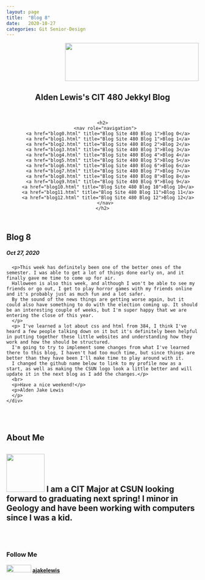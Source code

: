 ```yaml
---
layout: page
title:  "Blog 8"
date:   2020-10-27 
categories: Git Senior-Design
---
```

<html lang="en">
  <head>
    <title>CIT 480 Blog</title>
    <link rel="stylesheet" href="/style.css" />
  </head>
  <header>
    <div class="header">
<div style="text-align: right"><img src="https://www.csun.edu/sites/default/themes/csun/logo.png" height=100 width=350></div>
  <c><h2>Alden Lewis's CIT 480 Jekkyl Blog</h2></c>
</div>
<br>
 
    <h2>
      <nav role="navigation">
        <a href="blog0.html" title="Blog Site 480 Blog 1">Blog 0</a>
		<a href="blog1.html" title="Blog Site 480 Blog 1">Blog 1</a>
        <a href="blog2.html" title="Blog Site 480 Blog 2">Blog 2</a>
        <a href="blog3.html" title="Blog Site 480 Blog 3">Blog 3</a>
		<a href="blog4.html" title="Blog Site 480 Blog 4">Blog 4</a>
		<a href="blog5.html" title="Blog Site 480 Blog 5">Blog 5</a>
		<a href="blog6.html" title="Blog Site 480 Blog 6">Blog 6</a>
		<a href="blog7.html" title="Blog Site 480 Blog 7">Blog 7</a>
		<a href="blog8.html" title="Blog Site 480 Blog 8">Blog 8</a>
		<a href="blog9.html" title="Blog Site 480 Blog 9">Blog 9</a>
		<a href="blog10.html" title="Blog Site 480 Blog 10">Blog 10</a>
		<a href="blog11.html" title="Blog Site 480 Blog 11">Blog 11</a>
		<a href="blog12.html" title="Blog Site 480 Blog 12">Blog 12</a>
      </nav>
    </h2>
  </header>

<div class="row">
  <div class="leftcolumn">
    <div class="card">
      <h2>Blog 8</h2>
      <h5>Oct 27, 2020</h5>
     
      <p>This week has definitely been one of the better ones of the semester. I was able to get a lot of things done early on, and it finally gave me time to come up for air. 
	  Halloween is also this week, and although I won't be able to see my friends or go out, I get to play horror games with my friends online and it's probably just as much fun and a lot safer.
	  By the sound of the news things are getting worse again, but it could also have something to do with the election coming up. It should be an interesting couple of weeks, but I'm super happy that we are entering the close of this year.
	  </p>
	  <p> I've learned a lot about css and html from 384, I think I've heard a few people talking down on it but it's definitely been helpful in putting together these little websites and understanding how they work and how the should be structured. 
	  I'm going to try to implement some changes from what I've learned there to this blog, I haven't had too much time, but since things are better than they have been I'll make time to play around with it. 
	  I changed the github name below to link to my profile now as a start, as well as making the CSUN logo look a little better and will update it in the next blog as I add the changes.</p>
	  <br>
	  <p>Have a nice weekend!</p>
	  <p>Alden Jake Lewis
	  </p>
    </div>
  </div>
  <br>
  <br>
  <div class="rightcolumn">
    <div class="card">
      <h2>About Me</h2>
	  <h2><c><img src="https://ajakelewis.github.io/ajakelewis/me.jpg" height=100 width=100>  I am a CIT Major at CSUN looking forward to graduating next spring! I minor in Geology and have been working with computers since I was a kid.</c></h2>
    <br>
	<br>
	<div class="card">
      <h3>Follow Me</h3>
      <p><img src="https://github.githubassets.com/images/modules/logos_page/GitHub-Logo.png" height=20 width=65><strong>   <a href="https://ajakelewis.github.io/ajakelewis/">ajakelewis</a></strong></p>
</div>